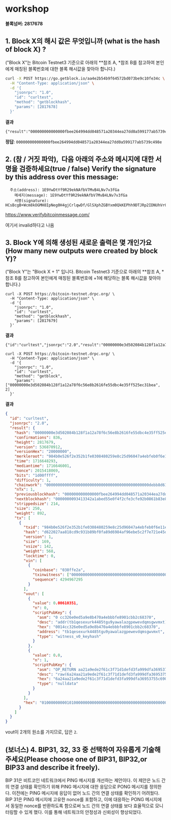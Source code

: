 # workshop

**블록넘버: 2817678**

## 1. Block X의 해시 값은 무엇입니까 (what is the hash of block X) ?

("Block X"는 Bitcoin Testnet3 기준으로 아래의 \**참조 A, *참조 B를 참고하여 본인에게 매칭된 블록번호에 대한 블록 해시값을 찾아아 합니다.)

```bash
curl -X POST https://go.getblock.io/aa4e2b54b9f64572bd073be9c10fe34c \
  -H "Content-Type: application/json" \
  -d '{
    "jsonrpc": "1.0",
    "id": "curltest",
    "method": "getblockhash",
    "params": [2817678]
  }'
```

**결과**

```
{"result":"000000000000000fbee264994dd048571a20344ea27dd0a599177ab5739c498e","error":null,"id":"curltest"}
```

**정답**: `000000000000000fbee264994dd048571a20344ea27dd0a599177ab5739c498e`

## 2. (참 / 거짓 파악),  다음 아래의 주소와 메시지에 대한 서명을 검증하세요(true / false) Verify the signature by this address over this message:

```
  주소(address): 1E9YwDtYf9R29ekNAfbV7MvB4LNv7v3fGa
	메세지(message): 1E9YwDtYf9R29ekNAfbV7MvB4LNv7v3fGa
	서명(signature): HCsBcgB+Wcm8kOGMH8IpNeg0H4gjCrlqwDf/GlSXphZGBYxm0QkKEPhh9DTJRp2IDNUhVr0FhP9qCqo2W0recNM=
```

https://www.verifybitcoinmessage.com/

여기서 invalid하다고 나옴

## 3. Block Y에 의해 생성된 새로운 출력은 몇 개인가요 (How many new outputs were created by block Y)?

("Block Y"는 "Block X + 1" 입니다. Bitcoin Testnet3 기준으로 아래의 \**참조 A, *참조 B를 참고하여 본인에게 매칭된 블록번호에 +1에 해당하는 블록 해시값을 찾아아 합니다.)

```
curl -X POST https://bitcoin-testnet.drpc.org/ \
  -H "Content-Type: application/json" \
  -d '{
    "jsonrpc": "1.0",
    "id": "curltest",
    "method": "getblockhash",
    "params": [2817679]
  }'
```

**결과**

```
{"id":"curltest","jsonrpc":"2.0","result":"00000000e3d502084b128f1a12a78f6c56e8b2616fe55dbc4e35ff525ec31bea"}
```

```
curl -X POST https://bitcoin-testnet.drpc.org/ \
  -H "Content-Type: application/json" \
  -d '{
    "jsonrpc": "1.0",
    "id": "curltest",
    "method": "getblock",
    "params": ["00000000e3d502084b128f1a12a78f6c56e8b2616fe55dbc4e35ff525ec31bea", 2]
  }'
```

**결과**

```json
{
  "id": "curltest",
  "jsonrpc": "2.0",
  "result": {
    "hash": "00000000e3d502084b128f1a12a78f6c56e8b2616fe55dbc4e35ff525ec31bea",
    "confirmations": 836,
    "height": 2817679,
    "version": 536870912,
    "versionHex": "20000000",
    "merkleroot": "984b0e526f2e352b1fe0308480259e8c25d96047a4ebfeb0f6e11e9bc42da97f",
    "time": 1716648293,
    "mediantime": 1716646001,
    "nonce": 2015418069,
    "bits": "1d00ffff",
    "difficulty": 1,
    "chainwork": "000000000000000000000000000000000000000000000debb8d6188277d1fce0",
    "nTx": 1,
    "previousblockhash": "000000000000000fbee264994dd048571a20344ea27dd0a599177ab5739c498e",
    "nextblockhash": "0000000093413342a1abed55e0f4f2cfe3cfe92b0861b83e8529372cb787ae1e",
    "strippedsize": 214,
    "size": 250,
    "weight": 892,
    "tx": [
      {
        "txid": "984b0e526f2e352b1fe0308480259e8c25d96047a4ebfeb0f6e11e9bc42da97f",
        "hash": "d622027aa818cd9c931b89bf0fa89d6984af96ebe5c2f7e721e45d4696386665",
        "version": 1,
        "size": 169,
        "vsize": 142,
        "weight": 568,
        "locktime": 0,
        "vin": [
          {
            "coinbase": "038ffe2a",
            "txinwitness": ["0000000000000000000000000000000000000000000000000000000000000000"],
            "sequence": 4294967295
          }
        ],
        "vout": [
          {
            "value": 0.00610351,
            "n": 0,
            "scriptPubKey": {
              "asm": "0 cc326e0ed5a9e8b470a4ebbbfe8901cbb2c68370",
              "desc": "addr(tb1qesexurk4485tgu9yawalazgpewevdqmsgwvmxt)#wn788udc",
              "hex": "0014cc326e0ed5a9e8b470a4ebbbfe8901cbb2c68370",
              "address": "tb1qesexurk4485tgu9yawalazgpewevdqmsgwvmxt",
              "type": "witness_v0_keyhash"
            }
          },
          {
            "value": 0.0,
            "n": 1,
            "scriptPubKey": {
              "asm": "OP_RETURN aa21a9ede2f61c3f71d1defd3fa999dfa36953755c690689799962b48bebd836974e8cf9",
              "desc": "raw(6a24aa21a9ede2f61c3f71d1defd3fa999dfa36953755c690689799962b48bebd836974e8cf9)#cav96mf3",
              "hex": "6a24aa21a9ede2f61c3f71d1defd3fa999dfa36953755c690689799962b48bebd836974e8cf9",
              "type": "nulldata"
            }
          }
        ],
        "hex": "010000000001010000000000000000000000000000000000000000000000000000000000000000ffffffff04038ffe2affffffff022f50090000000000160014cc326e0ed5a9e8b470a4ebbbfe8901cbb2c683700000000000000000266a24aa21a9ede2f61c3f71d1defd3fa999dfa36953755c690689799962b48bebd836974e8cf90120000000000000000000000000000000000000000000000000000000000000000000000000"
      }
    ]
  }
}
```

vout이 2개의 원소를 가지므로, 답은 `2`.

## (보너스) 4. BIP31, 32, 33 중 선택하여 자유롭게 기술해주세요(Please choose one of BIP31, BIP32,or BIP33 and describe it freely).

BIP 31은 비트코인 네트워크에서 PING 메시지를 개선하는 제안이다. 이 제안은 노드 간의 연결 상태를 확인하기 위해 PING 메시지에 대한 응답으로 PONG 메시지를 정의한다. 이전에는 PING 메시지에 응답이 없어 노드 간의 연결 상태를 확인하기 어려웠다. BIP 31은 PING 메시지에 고유한 nonce를 포함하고, 이에 대응하는 PONG 메시지에서 동일한 nonce를 반환하도록 함으로써 노드 간의 연결 상태를 보다 효율적으로 모니터링할 수 있게 했다. 이를 통해 네트워크의 안정성과 신뢰성이 향상되었다.
